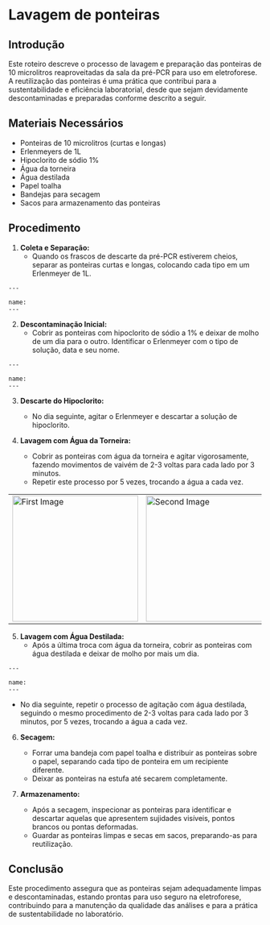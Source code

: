# Lavagem de ponteiras


## **Introdução**
Este roteiro descreve o processo de lavagem e preparação das ponteiras de 10 microlitros reaproveitadas da sala da pré-PCR para uso em eletroforese. A reutilização das ponteiras é uma prática que contribui para a sustentabilidade e eficiência laboratorial, desde que sejam devidamente descontaminadas e preparadas conforme descrito a seguir.

## **Materiais Necessários**
- Ponteiras de 10 microlitros (curtas e longas)
- Erlenmeyers de 1L
- Hipoclorito de sódio 1%
- Água da torneira
- Água destilada
- Papel toalha
- Bandejas para secagem
- Sacos para armazenamento das ponteiras

## **Procedimento**

1. **Coleta e Separação:**
   - Quando os frascos de descarte da pré-PCR estiverem cheios, separar as ponteiras curtas e longas, colocando cada tipo em um Erlenmeyer de 1L.
   
```{figure} https://drive.google.com/uc?id=1QXMjKO-JIExkWXUt5yWCCBrwvsQdZmdu
---

name: 
---

```

2. **Descontaminação Inicial:**
   - Cobrir as ponteiras com hipoclorito de sódio a 1% e deixar de molho de um dia para o outro. Identificar o Erlenmeyer com o tipo de solução, data e seu nome.
   
```{figure} https://drive.google.com/uc?id=1CosPkiOMv8UXDmdRHpwfBJAQCsQmg5sg
---

name: 
---

```

3. **Descarte do Hipoclorito:**
   - No dia seguinte, agitar o Erlenmeyer e descartar a solução de hipoclorito.

4. **Lavagem com Água da Torneira:**
   - Cobrir as ponteiras com água da torneira e agitar vigorosamente, fazendo movimentos de vaivém de 2-3 voltas para cada lado por 3 minutos.
   - Repetir este processo por 5 vezes, trocando a água a cada vez.
   

<table>
<tr>
<td>
<img src="https://drive.google.com/uc?id=14zmFb3KbYOYRYswHbUOLTTG-1q1ugyRg" alt="First Image" style="width: 250px;"/>
</td>
<td>
<img src="https://drive.google.com/uc?id=1c4Q3WVzcL-JvQ7tkOEH-s7jQa5Jao7DJ" alt="Second Image" style="width: 250px;"/>
</td>
</tr>
</table>


5. **Lavagem com Água Destilada:**
   - Após a última troca com água da torneira, cobrir as ponteiras com água destilada e deixar de molho por mais um dia.
   
```{figure} https://drive.google.com/uc?id=1KvLQu4CZhio7nnTtRYVovsclgJKi4CxF
---

name: 
---

```
   - No dia seguinte, repetir o processo de agitação com água destilada, seguindo o mesmo procedimento de 2-3 voltas para cada lado por 3 minutos, por 5 vezes, trocando a água a cada vez.

6. **Secagem:**
   - Forrar uma bandeja com papel toalha e distribuir as ponteiras sobre o papel, separando cada tipo de ponteira em um recipiente diferente.
   - Deixar as ponteiras na estufa até secarem completamente.

7. **Armazenamento:**
   - Após a secagem, inspecionar as ponteiras para identificar e descartar aquelas que apresentem sujidades visíveis, pontos brancos ou pontas deformadas.
   - Guardar as ponteiras limpas e secas em sacos, preparando-as para reutilização.

## **Conclusão**
Este procedimento assegura que as ponteiras sejam adequadamente limpas e descontaminadas, estando prontas para uso seguro na eletroforese, contribuindo para a manutenção da qualidade das análises e para a prática de sustentabilidade no laboratório.
